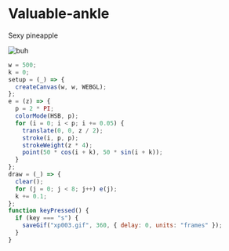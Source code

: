 # Valuable-ankle
Sexy pineapple

![buh](https://github.com/nicolasbaez/Valuable-ankle/blob/main/xp003.gif)
```javascript
w = 500;
k = 0;
setup = (_) => {
  createCanvas(w, w, WEBGL);
};
e = (z) => {
  p = 2 * PI;
  colorMode(HSB, p);
  for (i = 0; i < p; i += 0.05) {
    translate(0, 0, z / 2);
    stroke(i, p, p);
    strokeWeight(z * 4);
    point(50 * cos(i + k), 50 * sin(i + k));
  }
};
draw = (_) => {
  clear();
  for (j = 0; j < 8; j++) e(j);
  k += 0.1;
};
function keyPressed() {
  if (key === "s") {
    saveGif("xp003.gif", 360, { delay: 0, units: "frames" });
  }
}
